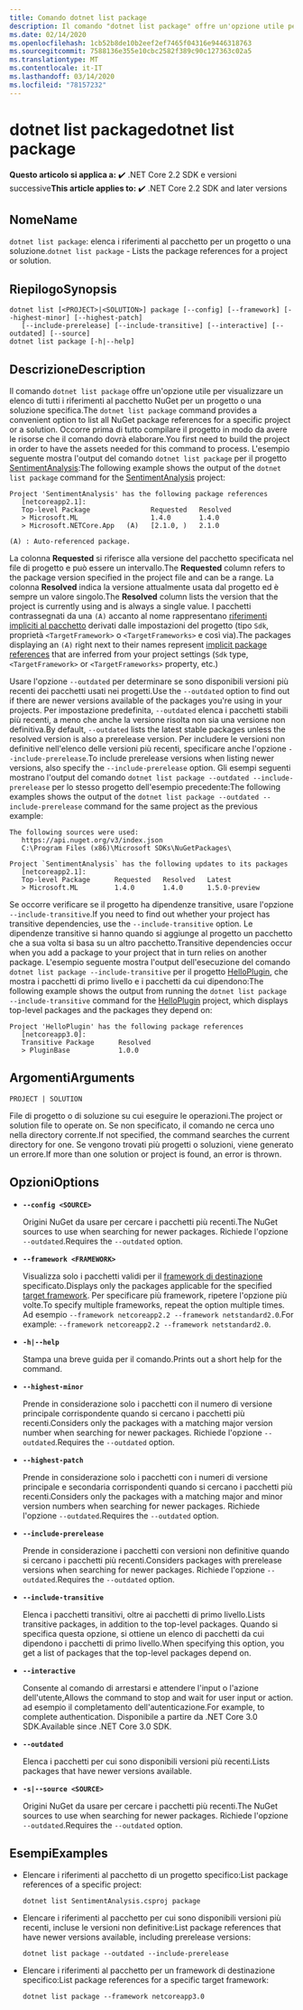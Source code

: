 ```yaml
---
title: Comando dotnet list package
description: Il comando "dotnet list package" offre un'opzione utile per visualizzare un elenco dei riferimenti al pacchetto per un progetto o una soluzione.
ms.date: 02/14/2020
ms.openlocfilehash: 1cb52b8de10b2eef2ef7465f04316e9446318763
ms.sourcegitcommit: 7588136e355e10cbc2582f389c90c127363c02a5
ms.translationtype: MT
ms.contentlocale: it-IT
ms.lasthandoff: 03/14/2020
ms.locfileid: "78157232"
---
```

# <a name="dotnet-list-package"></a><span data-ttu-id="75570-103">dotnet list package</span><span class="sxs-lookup"><span data-stu-id="75570-103">dotnet list package</span></span>

<span data-ttu-id="75570-104">**Questo articolo si applica a:** ✔️ .NET Core 2.2 SDK e versioni successive</span><span class="sxs-lookup"><span data-stu-id="75570-104">**This article applies to:** ✔️ .NET Core 2.2 SDK and later versions</span></span>

## <a name="name"></a><span data-ttu-id="75570-105">Nome</span><span class="sxs-lookup"><span data-stu-id="75570-105">Name</span></span>

<span data-ttu-id="75570-106">`dotnet list package`: elenca i riferimenti al pacchetto per un progetto o una soluzione.</span><span class="sxs-lookup"><span data-stu-id="75570-106">`dotnet list package` - Lists the package references for a project or solution.</span></span>

## <a name="synopsis"></a><span data-ttu-id="75570-107">Riepilogo</span><span class="sxs-lookup"><span data-stu-id="75570-107">Synopsis</span></span>

```dotnetcli
dotnet list [<PROJECT>|<SOLUTION>] package [--config] [--framework] [--highest-minor] [--highest-patch]
   [--include-prerelease] [--include-transitive] [--interactive] [--outdated] [--source]
dotnet list package [-h|--help]
```

## <a name="description"></a><span data-ttu-id="75570-108">Descrizione</span><span class="sxs-lookup"><span data-stu-id="75570-108">Description</span></span>

<span data-ttu-id="75570-109">Il comando `dotnet list package` offre un'opzione utile per visualizzare un elenco di tutti i riferimenti al pacchetto NuGet per un progetto o una soluzione specifica.</span><span class="sxs-lookup"><span data-stu-id="75570-109">The `dotnet list package` command provides a convenient option to list all NuGet package references for a specific project or a solution.</span></span> <span data-ttu-id="75570-110">Occorre prima di tutto compilare il progetto in modo da avere le risorse che il comando dovrà elaborare.</span><span class="sxs-lookup"><span data-stu-id="75570-110">You first need to build the project in order to have the assets needed for this command to process.</span></span> <span data-ttu-id="75570-111">L'esempio seguente mostra l'output del comando `dotnet list package` per il progetto [SentimentAnalysis](https://github.com/dotnet/samples/tree/master/machine-learning/tutorials/SentimentAnalysis):</span><span class="sxs-lookup"><span data-stu-id="75570-111">The following example shows the output of the `dotnet list package` command for the [SentimentAnalysis](https://github.com/dotnet/samples/tree/master/machine-learning/tutorials/SentimentAnalysis) project:</span></span>

```output
Project 'SentimentAnalysis' has the following package references
   [netcoreapp2.1]:
   Top-level Package               Requested   Resolved
   > Microsoft.ML                  1.4.0       1.4.0
   > Microsoft.NETCore.App   (A)   [2.1.0, )   2.1.0

(A) : Auto-referenced package.
```

<span data-ttu-id="75570-112">La colonna **Requested** si riferisce alla versione del pacchetto specificata nel file di progetto e può essere un intervallo.</span><span class="sxs-lookup"><span data-stu-id="75570-112">The **Requested** column refers to the package version specified in the project file and can be a range.</span></span> <span data-ttu-id="75570-113">La colonna **Resolved** indica la versione attualmente usata dal progetto ed è sempre un valore singolo.</span><span class="sxs-lookup"><span data-stu-id="75570-113">The **Resolved** column lists the version that the project is currently using and is always a single value.</span></span> <span data-ttu-id="75570-114">I pacchetti contrassegnati da una `(A)` accanto al nome rappresentano [riferimenti impliciti al pacchetto](csproj.md#implicit-package-references) derivati dalle impostazioni del progetto (tipo `Sdk`, proprietà `<TargetFramework>` o `<TargetFrameworks>` e così via).</span><span class="sxs-lookup"><span data-stu-id="75570-114">The packages displaying an `(A)` right next to their names represent [implicit package references](csproj.md#implicit-package-references) that are inferred from your project settings (`Sdk` type, `<TargetFramework>` or `<TargetFrameworks>` property, etc.)</span></span>

<span data-ttu-id="75570-115">Usare l'opzione `--outdated` per determinare se sono disponibili versioni più recenti dei pacchetti usati nei progetti.</span><span class="sxs-lookup"><span data-stu-id="75570-115">Use the `--outdated` option to find out if there are newer versions available of the packages you're using in your projects.</span></span> <span data-ttu-id="75570-116">Per impostazione predefinita, `--outdated` elenca i pacchetti stabili più recenti, a meno che anche la versione risolta non sia una versione non definitiva.</span><span class="sxs-lookup"><span data-stu-id="75570-116">By default, `--outdated` lists the latest stable packages unless the resolved version is also a prerelease version.</span></span> <span data-ttu-id="75570-117">Per includere le versioni non definitive nell'elenco delle versioni più recenti, specificare anche l'opzione `--include-prerelease`.</span><span class="sxs-lookup"><span data-stu-id="75570-117">To include prerelease versions when listing newer versions, also specify the `--include-prerelease` option.</span></span> <span data-ttu-id="75570-118">Gli esempi seguenti mostrano l'output del comando `dotnet list package --outdated --include-prerelease` per lo stesso progetto dell'esempio precedente:</span><span class="sxs-lookup"><span data-stu-id="75570-118">The following examples shows the output of the `dotnet list package --outdated --include-prerelease` command for the same project as the previous example:</span></span>

```output
The following sources were used:
   https://api.nuget.org/v3/index.json
   C:\Program Files (x86)\Microsoft SDKs\NuGetPackages\

Project `SentimentAnalysis` has the following updates to its packages
   [netcoreapp2.1]:
   Top-level Package      Requested   Resolved   Latest
   > Microsoft.ML         1.4.0       1.4.0      1.5.0-preview
```

<span data-ttu-id="75570-119">Se occorre verificare se il progetto ha dipendenze transitive, usare l'opzione `--include-transitive`.</span><span class="sxs-lookup"><span data-stu-id="75570-119">If you need to find out whether your project has transitive dependencies, use the `--include-transitive` option.</span></span> <span data-ttu-id="75570-120">Le dipendenze transitive si hanno quando si aggiunge al progetto un pacchetto che a sua volta si basa su un altro pacchetto.</span><span class="sxs-lookup"><span data-stu-id="75570-120">Transitive dependencies occur when you add a package to your project that in turn relies on another package.</span></span> <span data-ttu-id="75570-121">L'esempio seguente mostra l'output dell'esecuzione del comando `dotnet list package --include-transitive` per il progetto [HelloPlugin](https://github.com/dotnet/samples/tree/master/core/extensions/AppWithPlugin/HelloPlugin), che mostra i pacchetti di primo livello e i pacchetti da cui dipendono:</span><span class="sxs-lookup"><span data-stu-id="75570-121">The following example shows the output from running the `dotnet list package --include-transitive` command for the [HelloPlugin](https://github.com/dotnet/samples/tree/master/core/extensions/AppWithPlugin/HelloPlugin) project, which displays top-level packages and the packages they depend on:</span></span>

```output
Project 'HelloPlugin' has the following package references
   [netcoreapp3.0]:
   Transitive Package      Resolved
   > PluginBase            1.0.0
```

## <a name="arguments"></a><span data-ttu-id="75570-122">Argomenti</span><span class="sxs-lookup"><span data-stu-id="75570-122">Arguments</span></span>

`PROJECT | SOLUTION`

<span data-ttu-id="75570-123">File di progetto o di soluzione su cui eseguire le operazioni.</span><span class="sxs-lookup"><span data-stu-id="75570-123">The project or solution file to operate on.</span></span> <span data-ttu-id="75570-124">Se non specificato, il comando ne cerca uno nella directory corrente.</span><span class="sxs-lookup"><span data-stu-id="75570-124">If not specified, the command searches the current directory for one.</span></span> <span data-ttu-id="75570-125">Se vengono trovati più progetti o soluzioni, viene generato un errore.</span><span class="sxs-lookup"><span data-stu-id="75570-125">If more than one solution or project is found, an error is thrown.</span></span>

## <a name="options"></a><span data-ttu-id="75570-126">Opzioni</span><span class="sxs-lookup"><span data-stu-id="75570-126">Options</span></span>

- **`--config <SOURCE>`**

  <span data-ttu-id="75570-127">Origini NuGet da usare per cercare i pacchetti più recenti.</span><span class="sxs-lookup"><span data-stu-id="75570-127">The NuGet sources to use when searching for newer packages.</span></span> <span data-ttu-id="75570-128">Richiede l'opzione `--outdated`.</span><span class="sxs-lookup"><span data-stu-id="75570-128">Requires the `--outdated` option.</span></span>

- **`--framework <FRAMEWORK>`**

  <span data-ttu-id="75570-129">Visualizza solo i pacchetti validi per il [framework di destinazione](../../standard/frameworks.md) specificato.</span><span class="sxs-lookup"><span data-stu-id="75570-129">Displays only the packages applicable for the specified [target framework](../../standard/frameworks.md).</span></span> <span data-ttu-id="75570-130">Per specificare più framework, ripetere l'opzione più volte.</span><span class="sxs-lookup"><span data-stu-id="75570-130">To specify multiple frameworks, repeat the option multiple times.</span></span> <span data-ttu-id="75570-131">Ad esempio `--framework netcoreapp2.2 --framework netstandard2.0`.</span><span class="sxs-lookup"><span data-stu-id="75570-131">For example: `--framework netcoreapp2.2 --framework netstandard2.0`.</span></span>

- **`-h|--help`**

  <span data-ttu-id="75570-132">Stampa una breve guida per il comando.</span><span class="sxs-lookup"><span data-stu-id="75570-132">Prints out a short help for the command.</span></span>

- **`--highest-minor`**

  <span data-ttu-id="75570-133">Prende in considerazione solo i pacchetti con il numero di versione principale corrispondente quando si cercano i pacchetti più recenti.</span><span class="sxs-lookup"><span data-stu-id="75570-133">Considers only the packages with a matching major version number when searching for newer packages.</span></span> <span data-ttu-id="75570-134">Richiede l'opzione `--outdated`.</span><span class="sxs-lookup"><span data-stu-id="75570-134">Requires the `--outdated` option.</span></span>

- **`--highest-patch`**

  <span data-ttu-id="75570-135">Prende in considerazione solo i pacchetti con i numeri di versione principale e secondaria corrispondenti quando si cercano i pacchetti più recenti.</span><span class="sxs-lookup"><span data-stu-id="75570-135">Considers only the packages with a matching major and minor version numbers when searching for newer packages.</span></span> <span data-ttu-id="75570-136">Richiede l'opzione `--outdated`.</span><span class="sxs-lookup"><span data-stu-id="75570-136">Requires the `--outdated` option.</span></span>

- **`--include-prerelease`**

  <span data-ttu-id="75570-137">Prende in considerazione i pacchetti con versioni non definitive quando si cercano i pacchetti più recenti.</span><span class="sxs-lookup"><span data-stu-id="75570-137">Considers packages with prerelease versions when searching for newer packages.</span></span> <span data-ttu-id="75570-138">Richiede l'opzione `--outdated`.</span><span class="sxs-lookup"><span data-stu-id="75570-138">Requires the `--outdated` option.</span></span>

- **`--include-transitive`**

  <span data-ttu-id="75570-139">Elenca i pacchetti transitivi, oltre ai pacchetti di primo livello.</span><span class="sxs-lookup"><span data-stu-id="75570-139">Lists transitive packages, in addition to the top-level packages.</span></span> <span data-ttu-id="75570-140">Quando si specifica questa opzione, si ottiene un elenco di pacchetti da cui dipendono i pacchetti di primo livello.</span><span class="sxs-lookup"><span data-stu-id="75570-140">When specifying this option, you get a list of packages that the top-level packages depend on.</span></span>

- **`--interactive`**

  <span data-ttu-id="75570-141">Consente al comando di arrestarsi e attendere l'input o l'azione dell'utente,</span><span class="sxs-lookup"><span data-stu-id="75570-141">Allows the command to stop and wait for user input or action.</span></span> <span data-ttu-id="75570-142">ad esempio il completamento dell'autenticazione.</span><span class="sxs-lookup"><span data-stu-id="75570-142">For example, to complete authentication.</span></span> <span data-ttu-id="75570-143">Disponibile a partire da .NET Core 3.0 SDK.</span><span class="sxs-lookup"><span data-stu-id="75570-143">Available since .NET Core 3.0 SDK.</span></span>

- **`--outdated`**

  <span data-ttu-id="75570-144">Elenca i pacchetti per cui sono disponibili versioni più recenti.</span><span class="sxs-lookup"><span data-stu-id="75570-144">Lists packages that have newer versions available.</span></span>

- **`-s|--source <SOURCE>`**

  <span data-ttu-id="75570-145">Origini NuGet da usare per cercare i pacchetti più recenti.</span><span class="sxs-lookup"><span data-stu-id="75570-145">The NuGet sources to use when searching for newer packages.</span></span> <span data-ttu-id="75570-146">Richiede l'opzione `--outdated`.</span><span class="sxs-lookup"><span data-stu-id="75570-146">Requires the `--outdated` option.</span></span>

## <a name="examples"></a><span data-ttu-id="75570-147">Esempi</span><span class="sxs-lookup"><span data-stu-id="75570-147">Examples</span></span>

- <span data-ttu-id="75570-148">Elencare i riferimenti al pacchetto di un progetto specifico:</span><span class="sxs-lookup"><span data-stu-id="75570-148">List package references of a specific project:</span></span>

  ```dotnetcli
  dotnet list SentimentAnalysis.csproj package
  ```

- <span data-ttu-id="75570-149">Elencare i riferimenti al pacchetto per cui sono disponibili versioni più recenti, incluse le versioni non definitive:</span><span class="sxs-lookup"><span data-stu-id="75570-149">List package references that have newer versions available, including prerelease versions:</span></span>

  ```dotnetcli
  dotnet list package --outdated --include-prerelease
  ```

- <span data-ttu-id="75570-150">Elencare i riferimenti al pacchetto per un framework di destinazione specifico:</span><span class="sxs-lookup"><span data-stu-id="75570-150">List package references for a specific target framework:</span></span>

  ```dotnetcli
  dotnet list package --framework netcoreapp3.0
  ```
